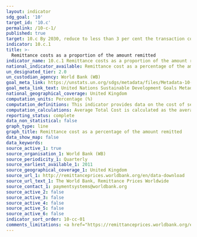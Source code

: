 ```yaml
---
layout: indicator
sdg_goal: '10'
target_id: '10.c'
permalink: /10-c-1/
published: true
target: 10.c By 2030, reduce to less than 3 per cent the transaction costs of migrant remittances and eliminate remittance corridors with costs higher than 5 per cent
indicator: 10.c.1
title: >-
  Remittance costs as a proportion of the amount remitted
indicator_name: 10.c.1 Remittance costs as a proportion of the amount remitted
national_indicator_available: Remittance cost as a percentage of the amount remitted
un_designated_tier: 2.0
un_custodian_agency: World Bank (WB)
goal_meta_link: https://unstats.un.org/sdgs/metadata/files/Metadata-10-0C-01.pdf
goal_meta_link_text: United Nations Sustainable Development Goals Metadata (PDF 4.0 MB)
national_geographical_coverage: United Kingdom
computation_units: Percentage (%)
computation_definitions: This indicator provides data on the cost of sending and receiving small amounts of money from one country to another. Called remittances, these international transfers are often initiated by migrant workers.
computation_calculations: Average Total Cost is calculated as the average total cost for sending USD 200 with all Remittance Service Providers worldwide.
reporting_status: complete
data_non_statistical: false
graph_type: line
graph_title: Remittance cost as a percentage of the amount remitted
data_show_map: false
data_keywords:  
source_active_1: true
source_organisation_1: World Bank (WB)
source_periodicity_1: Quarterly
source_earliest_available_1: 2011
source_geographical_coverage_1: United Kingdom
source_url_1: http://remittanceprices.worldbank.org/en/data-download
source_url_text_1: The World Bank, Remittance Prices Worldwide
source_contact_1: paymentsystems@worldbank.org
source_active_2: false
source_active_3: false
source_active_4: false
source_active_5: false
source_active_6: false
indicator_sort_order: 10-cc-01
comments_limitations: <a href="https://remittanceprices.worldbank.org/en/methodology">Remittance Prices Worldwide methodology</a> Data follows the UN specification for this indicator. This indicator has been identified in collaboration with topic experts.
---
```

